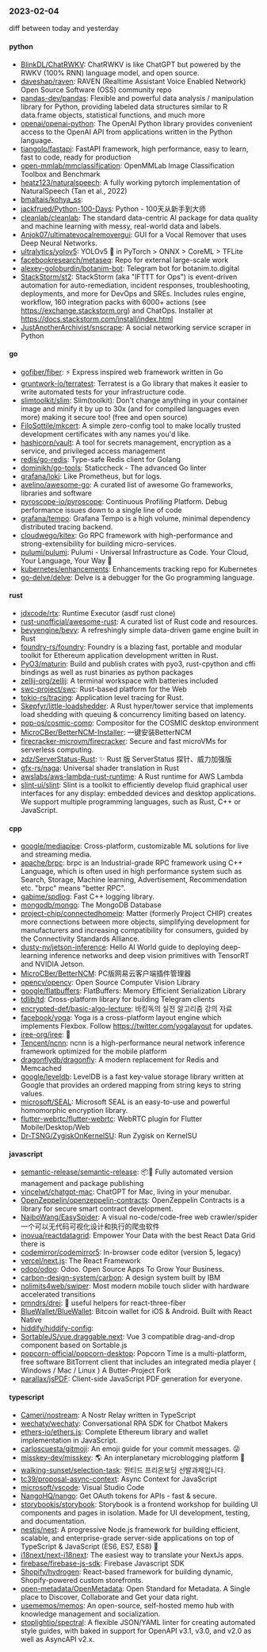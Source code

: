 ### 2023-02-04
diff between today and yesterday

#### python
* [BlinkDL/ChatRWKV](https://github.com/BlinkDL/ChatRWKV): ChatRWKV is like ChatGPT but powered by the RWKV (100% RNN) language model, and open source.
* [daveshap/raven](https://github.com/daveshap/raven): RAVEN (Realtime Assistant Voice Enabled Network) Open Source Software (OSS) community repo
* [pandas-dev/pandas](https://github.com/pandas-dev/pandas): Flexible and powerful data analysis / manipulation library for Python, providing labeled data structures similar to R data.frame objects, statistical functions, and much more
* [openai/openai-python](https://github.com/openai/openai-python): The OpenAI Python library provides convenient access to the OpenAI API from applications written in the Python language.
* [tiangolo/fastapi](https://github.com/tiangolo/fastapi): FastAPI framework, high performance, easy to learn, fast to code, ready for production
* [open-mmlab/mmclassification](https://github.com/open-mmlab/mmclassification): OpenMMLab Image Classification Toolbox and Benchmark
* [heatz123/naturalspeech](https://github.com/heatz123/naturalspeech): A fully working pytorch implementation of NaturalSpeech (Tan et al., 2022)
* [bmaltais/kohya_ss](https://github.com/bmaltais/kohya_ss): 
* [jackfrued/Python-100-Days](https://github.com/jackfrued/Python-100-Days): Python - 100天从新手到大师
* [cleanlab/cleanlab](https://github.com/cleanlab/cleanlab): The standard data-centric AI package for data quality and machine learning with messy, real-world data and labels.
* [Anjok07/ultimatevocalremovergui](https://github.com/Anjok07/ultimatevocalremovergui): GUI for a Vocal Remover that uses Deep Neural Networks.
* [ultralytics/yolov5](https://github.com/ultralytics/yolov5): YOLOv5 🚀 in PyTorch > ONNX > CoreML > TFLite
* [facebookresearch/metaseq](https://github.com/facebookresearch/metaseq): Repo for external large-scale work
* [alexey-goloburdin/botanim-bot](https://github.com/alexey-goloburdin/botanim-bot): Telegram bot for botanim.to.digital
* [StackStorm/st2](https://github.com/StackStorm/st2): StackStorm (aka "IFTTT for Ops") is event-driven automation for auto-remediation, incident responses, troubleshooting, deployments, and more for DevOps and SREs. Includes rules engine, workflow, 160 integration packs with 6000+ actions (see https://exchange.stackstorm.org) and ChatOps. Installer at https://docs.stackstorm.com/install/index.html
* [JustAnotherArchivist/snscrape](https://github.com/JustAnotherArchivist/snscrape): A social networking service scraper in Python

#### go
* [gofiber/fiber](https://github.com/gofiber/fiber): ⚡️ Express inspired web framework written in Go
* [gruntwork-io/terratest](https://github.com/gruntwork-io/terratest): Terratest is a Go library that makes it easier to write automated tests for your infrastructure code.
* [slimtoolkit/slim](https://github.com/slimtoolkit/slim): Slim(toolkit): Don't change anything in your container image and minify it by up to 30x (and for compiled languages even more) making it secure too! (free and open source)
* [FiloSottile/mkcert](https://github.com/FiloSottile/mkcert): A simple zero-config tool to make locally trusted development certificates with any names you'd like.
* [hashicorp/vault](https://github.com/hashicorp/vault): A tool for secrets management, encryption as a service, and privileged access management
* [redis/go-redis](https://github.com/redis/go-redis): Type-safe Redis client for Golang
* [dominikh/go-tools](https://github.com/dominikh/go-tools): Staticcheck - The advanced Go linter
* [grafana/loki](https://github.com/grafana/loki): Like Prometheus, but for logs.
* [avelino/awesome-go](https://github.com/avelino/awesome-go): A curated list of awesome Go frameworks, libraries and software
* [pyroscope-io/pyroscope](https://github.com/pyroscope-io/pyroscope): Continuous Profiling Platform. Debug performance issues down to a single line of code
* [grafana/tempo](https://github.com/grafana/tempo): Grafana Tempo is a high volume, minimal dependency distributed tracing backend.
* [cloudwego/kitex](https://github.com/cloudwego/kitex): Go RPC framework with high-performance and strong-extensibility for building micro-services.
* [pulumi/pulumi](https://github.com/pulumi/pulumi): Pulumi - Universal Infrastructure as Code. Your Cloud, Your Language, Your Way 🚀
* [kubernetes/enhancements](https://github.com/kubernetes/enhancements): Enhancements tracking repo for Kubernetes
* [go-delve/delve](https://github.com/go-delve/delve): Delve is a debugger for the Go programming language.

#### rust
* [jdxcode/rtx](https://github.com/jdxcode/rtx): Runtime Executor (asdf rust clone)
* [rust-unofficial/awesome-rust](https://github.com/rust-unofficial/awesome-rust): A curated list of Rust code and resources.
* [bevyengine/bevy](https://github.com/bevyengine/bevy): A refreshingly simple data-driven game engine built in Rust
* [foundry-rs/foundry](https://github.com/foundry-rs/foundry): Foundry is a blazing fast, portable and modular toolkit for Ethereum application development written in Rust.
* [PyO3/maturin](https://github.com/PyO3/maturin): Build and publish crates with pyo3, rust-cpython and cffi bindings as well as rust binaries as python packages
* [zellij-org/zellij](https://github.com/zellij-org/zellij): A terminal workspace with batteries included
* [swc-project/swc](https://github.com/swc-project/swc): Rust-based platform for the Web
* [tokio-rs/tracing](https://github.com/tokio-rs/tracing): Application level tracing for Rust.
* [Skepfyr/little-loadshedder](https://github.com/Skepfyr/little-loadshedder): A Rust hyper/tower service that implements load shedding with queuing & concurrency limiting based on latency.
* [pop-os/cosmic-comp](https://github.com/pop-os/cosmic-comp): Compositor for the COSMIC desktop environment
* [MicroCBer/BetterNCM-Installer](https://github.com/MicroCBer/BetterNCM-Installer): 一键安装BetterNCM
* [firecracker-microvm/firecracker](https://github.com/firecracker-microvm/firecracker): Secure and fast microVMs for serverless computing.
* [zdz/ServerStatus-Rust](https://github.com/zdz/ServerStatus-Rust): ✨ Rust 版 ServerStatus 探针、威力加强版
* [gfx-rs/naga](https://github.com/gfx-rs/naga): Universal shader translation in Rust
* [awslabs/aws-lambda-rust-runtime](https://github.com/awslabs/aws-lambda-rust-runtime): A Rust runtime for AWS Lambda
* [slint-ui/slint](https://github.com/slint-ui/slint): Slint is a toolkit to efficiently develop fluid graphical user interfaces for any display: embedded devices and desktop applications. We support multiple programming languages, such as Rust, C++ or JavaScript.

#### cpp
* [google/mediapipe](https://github.com/google/mediapipe): Cross-platform, customizable ML solutions for live and streaming media.
* [apache/brpc](https://github.com/apache/brpc): brpc is an Industrial-grade RPC framework using C++ Language, which is often used in high performance system such as Search, Storage, Machine learning, Advertisement, Recommendation etc. "brpc" means "better RPC".
* [gabime/spdlog](https://github.com/gabime/spdlog): Fast C++ logging library.
* [mongodb/mongo](https://github.com/mongodb/mongo): The MongoDB Database
* [project-chip/connectedhomeip](https://github.com/project-chip/connectedhomeip): Matter (formerly Project CHIP) creates more connections between more objects, simplifying development for manufacturers and increasing compatibility for consumers, guided by the Connectivity Standards Alliance.
* [dusty-nv/jetson-inference](https://github.com/dusty-nv/jetson-inference): Hello AI World guide to deploying deep-learning inference networks and deep vision primitives with TensorRT and NVIDIA Jetson.
* [MicroCBer/BetterNCM](https://github.com/MicroCBer/BetterNCM): PC版网易云客户端插件管理器
* [opencv/opencv](https://github.com/opencv/opencv): Open Source Computer Vision Library
* [google/flatbuffers](https://github.com/google/flatbuffers): FlatBuffers: Memory Efficient Serialization Library
* [tdlib/td](https://github.com/tdlib/td): Cross-platform library for building Telegram clients
* [encrypted-def/basic-algo-lecture](https://github.com/encrypted-def/basic-algo-lecture): 바킹독의 실전 알고리즘 강의 자료
* [facebook/yoga](https://github.com/facebook/yoga): Yoga is a cross-platform layout engine which implements Flexbox. Follow https://twitter.com/yogalayout for updates.
* [iree-org/iree](https://github.com/iree-org/iree): 👻
* [Tencent/ncnn](https://github.com/Tencent/ncnn): ncnn is a high-performance neural network inference framework optimized for the mobile platform
* [dragonflydb/dragonfly](https://github.com/dragonflydb/dragonfly): A modern replacement for Redis and Memcached
* [google/leveldb](https://github.com/google/leveldb): LevelDB is a fast key-value storage library written at Google that provides an ordered mapping from string keys to string values.
* [microsoft/SEAL](https://github.com/microsoft/SEAL): Microsoft SEAL is an easy-to-use and powerful homomorphic encryption library.
* [flutter-webrtc/flutter-webrtc](https://github.com/flutter-webrtc/flutter-webrtc): WebRTC plugin for Flutter Mobile/Desktop/Web
* [Dr-TSNG/ZygiskOnKernelSU](https://github.com/Dr-TSNG/ZygiskOnKernelSU): Run Zygisk on KernelSU

#### javascript
* [semantic-release/semantic-release](https://github.com/semantic-release/semantic-release): 📦🚀 Fully automated version management and package publishing
* [vincelwt/chatgpt-mac](https://github.com/vincelwt/chatgpt-mac): ChatGPT for Mac, living in your menubar.
* [OpenZeppelin/openzeppelin-contracts](https://github.com/OpenZeppelin/openzeppelin-contracts): OpenZeppelin Contracts is a library for secure smart contract development.
* [NaiboWang/EasySpider](https://github.com/NaiboWang/EasySpider): A visual no-code/code-free web crawler/spider一个可以无代码可视化设计和执行的爬虫软件
* [inovua/reactdatagrid](https://github.com/inovua/reactdatagrid): Empower Your Data with the best React Data Grid there is
* [codemirror/codemirror5](https://github.com/codemirror/codemirror5): In-browser code editor (version 5, legacy)
* [vercel/next.js](https://github.com/vercel/next.js): The React Framework
* [odoo/odoo](https://github.com/odoo/odoo): Odoo. Open Source Apps To Grow Your Business.
* [carbon-design-system/carbon](https://github.com/carbon-design-system/carbon): A design system built by IBM
* [nolimits4web/swiper](https://github.com/nolimits4web/swiper): Most modern mobile touch slider with hardware accelerated transitions
* [pmndrs/drei](https://github.com/pmndrs/drei): 🥉 useful helpers for react-three-fiber
* [BlueWallet/BlueWallet](https://github.com/BlueWallet/BlueWallet): Bitcoin wallet for iOS & Android. Built with React Native
* [hiddify/hiddify-config](https://github.com/hiddify/hiddify-config): 
* [SortableJS/vue.draggable.next](https://github.com/SortableJS/vue.draggable.next): Vue 3 compatible drag-and-drop component based on Sortable.js
* [popcorn-official/popcorn-desktop](https://github.com/popcorn-official/popcorn-desktop): Popcorn Time is a multi-platform, free software BitTorrent client that includes an integrated media player ( Windows / Mac / Linux ) A Butter-Project Fork
* [parallax/jsPDF](https://github.com/parallax/jsPDF): Client-side JavaScript PDF generation for everyone.

#### typescript
* [Cameri/nostream](https://github.com/Cameri/nostream): A Nostr Relay written in TypeScript
* [wechaty/wechaty](https://github.com/wechaty/wechaty): Conversational RPA SDK for Chatbot Makers
* [ethers-io/ethers.js](https://github.com/ethers-io/ethers.js): Complete Ethereum library and wallet implementation in JavaScript.
* [carloscuesta/gitmoji](https://github.com/carloscuesta/gitmoji): An emoji guide for your commit messages. 😜
* [misskey-dev/misskey](https://github.com/misskey-dev/misskey): 🌎 An interplanetary microblogging platform 🚀
* [walking-sunset/selection-task](https://github.com/walking-sunset/selection-task): 원티드 프리온보딩 선발과제입니다.
* [tc39/proposal-async-context](https://github.com/tc39/proposal-async-context): Async Context for JavaScript
* [microsoft/vscode](https://github.com/microsoft/vscode): Visual Studio Code
* [NangoHQ/nango](https://github.com/NangoHQ/nango): Get OAuth tokens for APIs - fast & secure.
* [storybookjs/storybook](https://github.com/storybookjs/storybook): Storybook is a frontend workshop for building UI components and pages in isolation. Made for UI development, testing, and documentation.
* [nestjs/nest](https://github.com/nestjs/nest): A progressive Node.js framework for building efficient, scalable, and enterprise-grade server-side applications on top of TypeScript & JavaScript (ES6, ES7, ES8) 🚀
* [i18next/next-i18next](https://github.com/i18next/next-i18next): The easiest way to translate your NextJs apps.
* [firebase/firebase-js-sdk](https://github.com/firebase/firebase-js-sdk): Firebase Javascript SDK
* [Shopify/hydrogen](https://github.com/Shopify/hydrogen): React-based framework for building dynamic, Shopify-powered custom storefronts.
* [open-metadata/OpenMetadata](https://github.com/open-metadata/OpenMetadata): Open Standard for Metadata. A Single place to Discover, Collaborate and Get your data right.
* [usememos/memos](https://github.com/usememos/memos): An open-source, self-hosted memo hub with knowledge management and socialization.
* [stoplightio/spectral](https://github.com/stoplightio/spectral): A flexible JSON/YAML linter for creating automated style guides, with baked in support for OpenAPI v3.1, v3.0, and v2.0 as well as AsyncAPI v2.x.
